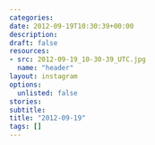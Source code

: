```yaml
---
categories:
date: 2012-09-19T10:30:39+00:00
description:
draft: false
resources:
- src: 2012-09-19_10-30-39_UTC.jpg
  name: "header"
layout: instagram
options:
  unlisted: false
stories:
subtitle:
title: "2012-09-19"
tags: []
---
```


 
